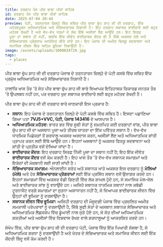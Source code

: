 ```yaml
---
title: ਦਰਗਾਹ ਧੰਨ ਪੀਰ ਬਾਬਾ ਪੀਰਾਂ ਸਾਹਿਬ
id: ਦਰਗਾਹ ਧੰਨ ਪੀਰ ਬਾਬਾ ਪੀਰਾਂ ਸਾਹਿਬ
date: 2025-07-04 20:44
preview: ਪੱਟੀ, ਤਰਨਤਾਰਨ ਜ਼ਿਲ੍ਹੇ ਵਿੱਚ ਸਥਿਤ ਪੀਰ ਬਾਬਾ ਚੁੱਪ ਸ਼ਾਹ ਜੀ ਦੀ ਦਰਗਾਹ, ਇੱਕ
  ਮਹੱਤਵਪੂਰਨ ਅਧਿਆਤਮਿਕ ਅਤੇ ਸੱਭਿਆਚਾਰਕ ਨਿਸ਼ਾਨੀ ਹੈ। ਇਹ ਦਰਗਾਹ ਸਥਾਨਕ ਭਾਈਚਾਰੇ ਲਈ ਬਹੁਤ
  ਮਹੱਤਵ ਰੱਖਦੀ ਹੈ ਅਤੇ ਵੱਖ-ਵੱਖ ਧਰਮਾਂ ਦੇ ਲੋਕ ਇੱਥੇ ਅਸੀਸਾਂ ਲੈਣ ਆਉਂਦੇ ਹਨ। ਇਹ ਸਿਰਫ਼
  ਪੂਜਾ ਦਾ ਸਥਾਨ ਹੀ ਨਹੀਂ, ਬਲਕਿ ਇੱਕ ਜੀਵੰਤ ਭਾਈਚਾਰਕ ਕੇਂਦਰ ਵੀ ਹੈ ਜਿੱਥੇ ਅਕਸਰ ਮੇਲੇ ਅਤੇ
  ਸੱਭਿਆਚਾਰਕ ਪ੍ਰੋਗਰਾਮ ਆਯੋਜਿਤ ਕੀਤੇ ਜਾਂਦੇ ਹਨ। ਇਹ ਪੰਜਾਬ ਦੀ ਅਮੀਰ ਫਿਰਕੂ ਸਦਭਾਵਨਾ ਅਤੇ
  ਸਮਾਜਿਕ ਜੀਵਨ ਵਿੱਚ ਅਹਿਮ ਭੂਮਿਕਾ ਨਿਭਾਉਂਦੀ ਹੈ।
image: /assets/uploads/1000024729.jpg
tags:
  - places
---
```

ਪੀਰ ਬਾਬਾ ਚੁੱਪ ਸ਼ਾਹ ਜੀ ਦੀ ਦਰਗਾਹ ਪੰਜਾਬ ਦੇ ਤਰਨਤਾਰਨ ਜ਼ਿਲ੍ਹੇ ਦੇ ਪੱਟੀ ਕਸਬੇ ਵਿੱਚ ਸਥਿਤ ਇੱਕ ਪ੍ਰਮੁੱਖ ਅਧਿਆਤਮਿਕ ਅਤੇ ਸੱਭਿਆਚਾਰਕ ਨਿਸ਼ਾਨੀ ਹੈ।

ਹਾਲਾਂਕਿ ਖਾਸ ਤੌਰ 'ਤੇ ਸੰਤ ਪੀਰ ਬਾਬਾ ਚੁੱਪ ਸ਼ਾਹ ਜੀ ਬਾਰੇ ਵਿਆਪਕ ਇਤਿਹਾਸਕ ਰਿਕਾਰਡ ਜਨਤਕ ਤੌਰ 'ਤੇ ਉਪਲਬਧ ਨਹੀਂ ਹਨ, ਪਰ ਦਰਗਾਹ ਖੁਦ ਸਥਾਨਕ ਭਾਈਚਾਰੇ ਲਈ ਬਹੁਤ ਮਹੱਤਵ ਰੱਖਦੀ ਹੈ।

ਪੀਰ ਬਾਬਾ ਚੁੱਪ ਸ਼ਾਹ ਜੀ ਦੀ ਦਰਗਾਹ ਬਾਰੇ ਜਾਣਕਾਰੀ ਇਸ ਪ੍ਰਕਾਰ ਹੈ:

* **ਸਥਾਨ:** ਇਹ ਪੰਜਾਬ ਦੇ ਤਰਨਤਾਰਨ ਜ਼ਿਲ੍ਹੇ ਦੇ ਪੱਟੀ ਕਸਬੇ ਵਿੱਚ ਸਥਿਤ ਹੈ। ਇਸਦਾ ਪਛਾਣਿਆ ਗਿਆ ਪਤਾ **7VJ5+VVC, ਪੱਟੀ, ਪੰਜਾਬ 143416** ਦੇ ਆਸਪਾਸ ਹੈ।
* **ਅਧਿਆਤਮਿਕ ਮਹੱਤਵ:** ਭਾਰਤ ਭਰ ਵਿੱਚ ਸੂਫੀ ਸੰਤਾਂ ਨੂੰ ਸਮਰਪਿਤ ਕਈ ਦਰਗਾਹਾਂ ਵਾਂਗ, ਪੀਰ ਬਾਬਾ ਚੁੱਪ ਸ਼ਾਹ ਜੀ ਦਾ ਅਸਥਾਨ ਪੂਜਾ ਅਤੇ ਤੀਰਥ ਯਾਤਰਾ ਦਾ ਇੱਕ ਪਵਿੱਤਰ ਸਥਾਨ ਹੈ। ਵੱਖ-ਵੱਖ ਧਾਰਮਿਕ ਪਿਛੋਕੜਾਂ ਤੋਂ ਸ਼ਰਧਾਲੂ ਅਕਸਰ ਅਰਦਾਸ ਕਰਨ, ਅਸੀਸਾਂ ਲੈਣ ਅਤੇ ਅਧਿਆਤਮਿਕ ਸ਼ਾਂਤੀ ਪ੍ਰਾਪਤ ਕਰਨ ਲਈ ਇੱਥੇ ਆਉਂਦੇ ਹਨ। ਇਹਨਾਂ ਅਸਥਾਨਾਂ ਨੂੰ ਅਕਸਰ ਫਿਰਕੂ ਸਦਭਾਵਨਾ ਅਤੇ ਸ਼ਾਂਤੀ ਦੇ ਪ੍ਰਤੀਕ ਵਜੋਂ ਦੇਖਿਆ ਜਾਂਦਾ ਹੈ।
* **ਭਾਈਚਾਰਕ ਕੇਂਦਰ:** ਇਹ ਦਰਗਾਹ ਸਿਰਫ਼ ਨਿੱਜੀ ਪੂਜਾ ਦਾ ਸਥਾਨ ਨਹੀਂ ਹੈ; ਇਹ ਇੱਕ ਜੀਵੰਤ **ਭਾਈਚਾਰਕ ਕੇਂਦਰ** ਵਜੋਂ ਕੰਮ ਕਰਦੀ ਹੈ। ਇਹ ਖਾਸ ਤੌਰ 'ਤੇ ਵੱਖ-ਵੱਖ ਸਥਾਨਕ ਸਮਾਗਮਾਂ ਅਤੇ ਇਕੱਠਾਂ ਦੀ ਮੇਜ਼ਬਾਨੀ ਲਈ ਜਾਣੀ ਜਾਂਦੀ ਹੈ।
* **ਸੱਭਿਆਚਾਰਕ ਸਮਾਗਮ:** ਔਨਲਾਈਨ ਸਰੋਤ ਅਤੇ ਸਥਾਨਕ ਖਾਤੇ ਅਕਸਰ ਇਸ ਦਰਗਾਹ ਨੂੰ **ਮੇਲਿਆਂ (ਮੇਲੇ)** ਅਤੇ ਹੋਰ **ਸੱਭਿਆਚਾਰਕ ਪ੍ਰੋਗਰਾਮਾਂ** ਲਈ ਇੱਕ ਪ੍ਰਸਿੱਧ ਸਥਾਨ ਵਜੋਂ ਉਜਾਗਰ ਕਰਦੇ ਹਨ। ਇਹਨਾਂ ਸਮਾਗਮਾਂ ਵਿੱਚ ਅਕਸਰ ਵੱਡੀ ਗਿਣਤੀ ਵਿੱਚ ਲੋਕ ਸ਼ਾਮਲ ਹੁੰਦੇ ਹਨ, ਜੋ ਸਮਾਜਿਕ ਮੇਲ-ਜੋਲ ਅਤੇ ਭਾਈਚਾਰਕ ਸਾਂਝ ਨੂੰ ਵਧਾਉਂਦੇ ਹਨ। ਅਜਿਹੇ ਸਥਾਨਕ ਧਾਰਮਿਕ ਸਥਾਨਾਂ ਨਾਲ ਕਬੱਡੀ ਟੂਰਨਾਮੈਂਟ ਵਰਗੇ ਸਮਾਗਮਾਂ ਦਾ ਜੁੜਨਾ ਅਸਾਧਾਰਨ ਨਹੀਂ ਹੈ, ਜੋ ਵਿਆਪਕ ਭਾਈਚਾਰਕ ਜੀਵਨ ਵਿੱਚ ਉਨ੍ਹਾਂ ਦੀ ਭੂਮਿਕਾ ਨੂੰ ਦਰਸਾਉਂਦਾ ਹੈ।
* **ਸਥਾਨਕ ਜੀਵਨ ਵਿੱਚ ਭੂਮਿਕਾ:** ਅਜਿਹੀ ਦਰਗਾਹ ਦੀ ਮੌਜੂਦਗੀ ਪੰਜਾਬ ਵਿੱਚ ਪ੍ਰਚਲਿਤ ਅਮੀਰ ਸਮਕਾਲੀ ਪਰੰਪਰਾਵਾਂ ਨੂੰ ਦਰਸਾਉਂਦੀ ਹੈ, ਜਿੱਥੇ ਸੂਫੀ ਸੰਤਾਂ ਦੇ ਅਸਥਾਨ ਸਥਾਨਕ ਸੱਭਿਆਚਾਰਕ ਅਤੇ ਅਧਿਆਤਮਿਕ ਲੈਂਡਸਕੇਪ ਵਿੱਚ ਡੂੰਘਾਈ ਨਾਲ ਜੁੜੇ ਹੋਏ ਹਨ, ਜੋ ਸੰਤ ਦੀਆਂ ਅਧਿਆਤਮਿਕ ਸ਼ਕਤੀਆਂ ਅਤੇ ਅਸੀਸਾਂ ਵਿੱਚ ਵਿਸ਼ਵਾਸ ਰੱਖਣ ਵਾਲੇ ਸ਼ਰਧਾਲੂਆਂ ਨੂੰ ਆਕਰਸ਼ਿਤ ਕਰਦੇ ਹਨ।

ਸੰਖੇਪ ਵਿੱਚ, ਪੀਰ ਬਾਬਾ ਚੁੱਪ ਸ਼ਾਹ ਜੀ ਦੀ ਦਰਗਾਹ ਪੱਟੀ, ਪੰਜਾਬ ਵਿੱਚ ਇੱਕ ਪਿਆਰੀ ਸੰਸਥਾ ਹੈ, ਜੋ ਅਧਿਆਤਮਿਕ ਸ਼ਰਧਾ ਨੂੰ ਦਰਸਾਉਂਦੀ ਹੈ ਅਤੇ ਖੇਤਰ ਦੇ ਸੱਭਿਆਚਾਰਕ ਅਤੇ ਸਮਾਜਿਕ ਜੀਵਨ ਲਈ ਇੱਕ ਕੇਂਦਰੀ ਬਿੰਦੂ ਵਜੋਂ ਕੰਮ ਕਰਦੀ ਹੈ।